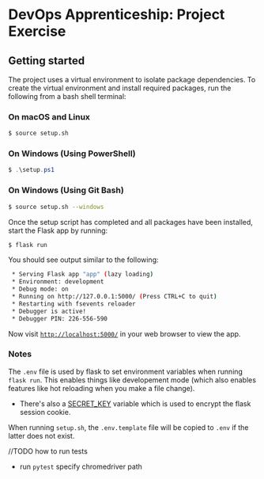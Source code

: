 # DevOps Apprenticeship: Project Exercise

## Getting started

The project uses a virtual environment to isolate package dependencies. To create the virtual environment and install required packages, run the following from a bash shell terminal:

### On macOS and Linux
```bash
$ source setup.sh
```
### On Windows (Using PowerShell)
```powershell
$ .\setup.ps1
```
### On Windows (Using Git Bash)
```bash
$ source setup.sh --windows
```

Once the setup script has completed and all packages have been installed, start the Flask app by running:
```bash
$ flask run
```

You should see output similar to the following:
```bash
 * Serving Flask app "app" (lazy loading)
 * Environment: development
 * Debug mode: on
 * Running on http://127.0.0.1:5000/ (Press CTRL+C to quit)
 * Restarting with fsevents reloader
 * Debugger is active!
 * Debugger PIN: 226-556-590
```
Now visit [`http://localhost:5000/`](http://localhost:5000/) in your web browser to view the app.

### Notes

The `.env` file is used by flask to set environment variables when running `flask run`. This enables things like developement mode (which also enables features like hot reloading when you make a file change).
* There's also a [SECRET_KEY](https://flask.palletsprojects.com/en/1.1.x/config/#SECRET_KEY) variable which is used to encrypt the flask session cookie.

When running `setup.sh`, the `.env.template` file will be copied to `.env` if the latter does not exist.

//TODO
how to run tests
   - run `pytest`
specify chromedriver path
